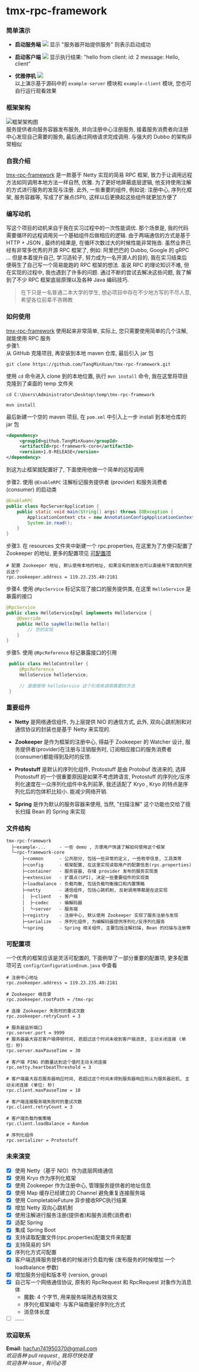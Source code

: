 # tmx-rpc-framework

### 简单演示
- **启动服务端**
![](images/server-startup.gif)
显示 "服务器开始提供服务" 则表示启动成功

- **启动客户端**
![](images/client-startup.gif)
显示执行结果: "hello from client: id: 2 message: Hello, client"

- **优雅停机**
![](images/shutdown.gif)  
以上演示基于源码中的 `example-server` 模块和 `example-client` 模块, 您也可自行运行观看效果

### 框架架构
![框架架构图](images/framework-structure.png)  
服务提供者向服务容器发布服务, 并向注册中心注册服务, 接着服务消费者向注册中心发现自己需要的服务, 最后通过网络请求完成调用. 
与强大的 Dubbo 的架构非常相似  

### 自我介绍
[tmx-rpc-framework](https://github.com/TangMinXuan/tmx-rpc-framework) 是一款基于 Netty 实现的简易 RPC 框架, 
致力于让调用远程方法如同调用本地方法一样自然, 优雅. 为了更好地屏蔽底层逻辑, 他支持使用注解的方式进行服务的发现与注册. 此外, 一些重要的组件, 
例如说: 注册中心, 序列化框架, 服务容器等, 写成了扩展点(SPI), 这样以后更换起这些组件就更加方便了  


### 编写动机
写这个项目的动机来自于我在实习过程中的一次性能调优. 
那个场景是, 我的代码需要循环的远程调用另一个基础组件后做相应的逻辑. 由于两端通信的方式是基于 HTTP + JSON , 
最终的结果是, 在循环次数过大的时候性能非常拖沓. 
虽然业界已经有非常多优秀的开源 RPC 框架了, 例如: 阿里巴巴的 Dubbo, Google 的 gRPC ... 
但是本着提升自己, 学习造轮子, 努力成为一名开源人的目的, 我在实习结束后
便萌生了自己写一个简易能跑的 RPC 框架的想法. 虽说 RPC 的理论知识不难, 但在实现的过程中, 我也遇到了许多的问题. 
通过不断的尝试去解决这些问题, 我了解到了不少 RPC 框架底层原理以及各种 Java 编码技巧.  
> 在下只是一名普通二本大学的学生, 想必项目中存在不少地方写的不尽人意, 希望各位前辈不吝赐教

### 如何使用
[tmx-rpc-framework](https://github.com/TangMinXuan/tmx-rpc-framework) 使用起来非常简单, 实际上, 您只需要使用简单的几个注解, 就能使用 RPC 服务  
步骤1.   
从 GitHub 克隆项目, 再安装到本地 maven 仓库, 最后引入 jar 包
   ```
   git clone https://github.com/TangMinXuan/tmx-rpc-framework.git
   ```
使用 `cd` 命令进入 clone 到的本地位置, 执行 `mvn install` 命令, 我在这里将项目克隆到了桌面的 temp 文件夹
   ```
   cd C:\Users\Administrator\Desktop\temp\tmx-rpc-framework

   mvn install
   ```  
最后新建一个空的 maven 项目, 在 `pom.xml` 中引入上一步 install 到本地仓库的 jar 包
   ```xml
   <dependency>
        <groupId>github.TangMinXuan</groupId>
        <artifactId>rpc-framework-core</artifactId>
        <version>1.0-RELEASE</version>
   </dependency>
   ```
到这为止框架就配置好了, 下面使用他做一个简单的远程调用  

步骤2. 使用 `@EnableRPC` 注解标记服务提供者 (provider) 和服务消费者 (consumer) 的启动类
   ```java
   @EnableRPC
   public class RpcServerApplication {
       public static void main(String[] args) throws IOException {
           ApplicationContext ctx = new AnnotationConfigApplicationContext(RpcServerApplication.class);
           System.in.read();
       }
   }
   ```
步骤3. 在 resources 文件夹中新建一个 rpc.properties, 在这里为了方便只配置了 Zookeeper 的地址, 
更多的配置项见 [可配置项]("可配置项")
   ```
   # 配置 Zookeeper 地址, 默认使用本地的地址, 如果没有的朋友也可以直接用下面我的阿里云这个
   rpc.zookeeper.address = 119.23.235.40:2181
   ```

步骤4. 使用 `@RpcService` 标记实现了接口的服务提供类, 在这里 `HelloService` 是暴露的接口
   ```java
   @RpcService
   public class HelloServiceImpl implements HelloService {
       @Override
       public Hello sayHello(Hello hello){
           // 您的实现
       }
   }
   ```
步骤5. 使用 `@RpcReference` 标记暴露接口的引用
   ```java
    public class HelloController {
        @RpcReference
        HelloService helloService;
        
        // 直接使用 helloService 这个引用来调用需要的方法
    }
   ```


### 重要组件
- **Netty** 是网络通信组件, 为上层提供 NIO 的通信方式, 此外, 双向心跳机制和对通信协议的封装也是基于 Netty 来实现的.

- **Zookeeper** 是作为框架的注册中心, 得益于 Zookeeper 的 Watcher 设计, 服务提供者(provider)在注册与注销服务时, 
订阅相应接口的服务消费者(consumer)都能得到及时的反馈. 

- **Protostuff** 是默认的序列化组件, Protostuff 是由 Protobuf 改进来的, 选择 Protostuff 的一个很重要原因是如果不考虑跨语言, 
Protostuff 的序列化/反序列化速度在一众序列化组件中名列前茅, 我还适配了 Kryo , Kryo 的特点是序列化后的包体积比较小. 能减少网络开销. 

- **Spring** 是作为默认的服务容器来使用, 当然, "扫描注解" 这个功能也交给了擅长扫描 Bean 的 Spring 来实现

### 文件结构
```
tmx-rpc-framework
  ├─example-...     - 一些 demo , 方便用户快速了解如何使用这个框架
  └─rpc-framework-core
      ├─common      - 公共部分, 包括一些异常的定义, 一些枚举信息, 工具类等
      ├─config      - 框架配置, 在这里实现读取用户的配置信息(rpc.properties)
      ├─container   - 服务容器, 存储 provider 发布的服务实现类
      ├─extension   - 扩展点(SPI), 决定一些重要组件的实现类
      ├─loadbalance - 负载均衡, 包括负载均衡接口和内置策略
      ├─netty       - 通信组件, 包括心跳机制, 反射调用等都是在这实现
      │  ├─client   - 客户端
      │  ├─codec    - 编解码器
      │  └─server   - 服务端
      ├─registry    - 注册中心, 默认使用 Zookeeper 实现了服务注册与发现
      ├─serialize   - 序列化组件, 为编解码器提供序列化/反序列化服务
      └─spring      - Spring 相关组件, 主要包括注解扫描, Bean 的扫描与注册等
```

### 可配置项
一个优秀的框架应该是灵活可配置的, 下面例举了一部分重要的配置项, 更多配置项可去 `config/ConfigurationEnum.java` 中查看  
```
# 注册中心地址
rpc.zookeeper.address = 119.23.235.40:2181

# Zookeeper 根目录
rpc.zookeeper.rootPath = /tmx-rpc

# 连接 Zookeeper 失败时的重试次数
rpc.zookeeper.retryCount = 3

# 服务器监听端口
rpc.server.port = 9999
# 服务器最大容忍客户端停顿时间, 若超过这个时间未收到客户端消息, 主动关闭连接 (单位: 秒)
rpc.server.maxPauseTime = 30

# 客户端 PING 的数量达到这个值时主动关闭连接
rpc.netty.heartbeatThreshold = 3

# 客户端最大容忍服务器响应时间, 若超过这个时间未得到服务器响应则认为服务器宕机, 主动关闭连接 (单位: 秒)
rpc.client.maxPauseTime = 10

# 客户端连接服务端失败时的重试次数
rpc.client.retryCount = 3

# 客户端负载均衡策略
rpc.client.loadBalance = Random

# 序列化组件
rpc.serializer = Protostuff
```


### 未来演变
- [x] 使用 Netty（基于 NIO）作为底层网络通信
- [x] 使用 Kryo 作为序列化框架
- [x] 使用 Zookeeper 作为注册中心, 管理服务提供者的地址信息
- [x] 使用 Map 缓存已经建立的 Channel 避免重复连接服务端
- [x] 使用 CompletableFuture 异步接收RPC执行结果
- [x] 增加 Netty 双向心跳机制
- [x] 使用注解进行服务注册(提供者)和服务消费(消费者)
- [x] 适配 Spring
- [x] 集成 Spring Boot
- [x] 支持读取配置文件(rpc.properties)配置文件来配置
- [x] 支持简易的 SPI
- [x] 序列化方式可配置
- [x] 客户端选择服务提供者的时候进行负载均衡 (发布服务的时候增加 一个 loadbalance 参数)
- [x] 增加服务分组和版本号 (version, group)
- [x] 自己写一个网络通信协议, 原有的 RpcRequest 和 RpcRequest 对象作为消息体
  - 魔数: 4 个字节, 用来服务端筛选有效报文
  - 序列化框架编号: 与客户端商量好序列化方式
  - 消息体长度
- [ ] ......  

### 欢迎联系
**Email:** hacfun741950370@gmail.com  
_欢迎各种 pull request , 我将尽快处理_  
_欢迎各种 issue , 有问必答_
